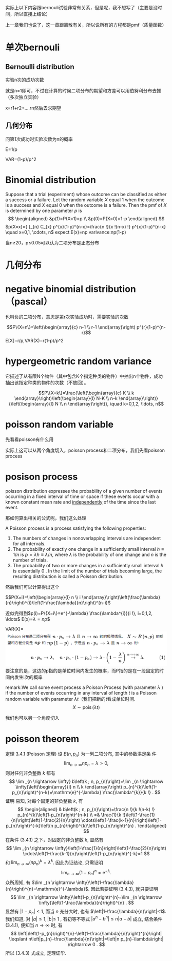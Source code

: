 实际上以下内容跟bernouli试验非常有关系，但是呢，我不想写了（主要是没时间，所以直接上结论）

上一章我们也说了，这一章跟离散有关，所以说所有的方程都是pmf（质量函数）

# 单次bernouli

## Bernoulli distribution 

实验n次的成功次数

就是n=1即可，不过在计算的时候二项分布的期望和方差可以用伯努利分布去推（多次独立实验）

x=r1+r2+....rn然后去求期望

## 几何分布

问第1次成功时实验次数为n的概率

E=1/p

VAR=(1-p)/p^2

# Binomial distribution

Suppose that a trial (experiment) whose outcome can be classified as either a success or a failure. Let the random variable $X$ equal 1 when the outcome is a success and $X$ equal 0 when the outcome is a failure. Then the pmf of $X$ is determined by one parameter $p$ is
$$
\begin{aligned}
&p(1)=P(X=1)=p \\
&p(0)=P(X=0)=1-p
\end{aligned}
$$
$p(X=x)={ }_{n} C_{x} p^{x}(1-p)^{n-x}=\frac{n !}{x !(n-x) !} p^{x}(1-p)^{n-x} \quad x=0,1, \cdots, n$​
expect:E(x)=np
varivance:np(1-p)

当n≥20，p≤0.05可以认为二项分布是正态分布                                             

# 几何分布

# negative binomial distribution（pascal）

也叫负的二项分布，意思是第r次实验成功时，需要实验的次数

$$P\{X=n\}=\left(\begin{array}{c}
n-1 \\
r-1
\end{array}\right) p^{r}(1-p)^{n-r}$$
E[X]=r/p,VAR(X)=r(1-p)/p^2


# hypergeometric random variance

它描述了从有限N个物件（其中包含K个指定种类的物件）中抽出n个物件，成功抽出该指定种类的物件的次数（不放回）。

$$P\{X=k\}=\frac{\left(\begin{array}{c}
K \\
k
\end{array}\right)\left(\begin{array}{l}
N-K \\
n-k
\end{array}\right)}{\left(\begin{array}{l}
N \\
n
\end{array}\right)}, \quad k=0,1,2, \ldots, n$$

# poisson random variable

先看看poisson有什么用

实际上这可以从两个角度切入，poisson process和二项分布，我们先看poisson process

# posison process

 poisson distribution expresses the probability of a given number of events occurring in a fixed interval of time or space if these events occur with a known constant mean rate and [independently](https://en.wikipedia.org/wiki/Statistical_independence) of the time since the last event.

 那如何算出相关的公式呢，我们这么处理

A Poisson process is a process satisfying the following properties:

1. The numbers of changes in nonoverlapping intervals are independent for all intervals.
2. The probability of exactly one change in a sufficiently small interval $h \equiv 1 / n$ is $p=\lambda h \equiv \lambda / n$, where $\lambda$ is the probability of one change and $n$ is the number of trials.
3. The probability of two or more changes in a sufficiently small interval $h$ is essentially 0 .
    In the limit of the number of trials becoming large, the resulting distribution is called a Poisson distribution.

然后我们可以计算得出这个

$$P(X=i)=\left(\begin{array}{l}
n \\
i
\end{array}\right)\left(\frac{\lambda}{n}\right)^{i}\left(1-\frac{\lambda}{n}\right)^{n-i}$

近似完得到$p(i)=P\{X=i\}=e^{-\lambda} \frac{\lambda^{i}}{i !}, i=0,1,2, \ldots$
 E(x)=$\lambda=np$$

VAR(X)=![](Pasted%20image%2020220419225506.png)
要注意的是，这边的p指的是单位时间内发生的概率，而P指的是在一段固定的时间内发生i次的概率

remark:We call some event process a Poisson Process (with parameter $\lambda$ ) if the number of events occurring in any interval of length $t$ is a Poisson random variable with parameter $\lambda t$（我们把新的$t$看成单位时间.
$$X \sim \operatorname{pois}(\lambda t)$$

我们也可以另一个角度切入

# poisson theorem

定理 3.4.1 (Poisson 定理) 设 $B\left(n, p_{n}\right)$ 为一列二项分布, 其中的参数洪足条 件
$$
\lim _{n \rightarrow \infty} n p_{n}=\lambda>0,
$$
则对任何非负整数 $k$ 都有
$$
\lim _{n \rightarrow \infty} b\left(k ; n, p_{n}\right)=\lim _{n \rightarrow \infty}\left(\begin{array}{l}
n \\
k
\end{array}\right) p_{n}^{k}\left(1-p_{n}\right)^{n-k}=\mathrm{e}^{-\lambda} \frac{\lambda^{k}}{k !} .
$$
证明 易知, 对每个固定的非负整数 $k$, 有
$$
\begin{aligned}
& b\left(k ; n, p_{n}\right)=\frac{n !}{k !(n-k) !} p_{n}^{k}\left(1-p_{n}\right)^{n-k} \\
=& \frac{1}{k !}\left(1-\frac{1}{n}\right)\left(1-\frac{2}{n}\right) \cdots\left(1-\frac{k-1}{n}\right)\left(1-p_{n}\right)^{-k}\left(n p_{n}\right)^{k}\left(1-p_{n}\right)^{n} .
\end{aligned}
$$
在条件 (3.4.1) 之下，对固定的非负整数 $k$, 显然有
$$
\lim _{n \rightarrow \infty}\left(1-\frac{1}{n}\right)\left(1-\frac{2}{n}\right) \cdots\left(1-\frac{k-1}{n}\right)\left(1-p_{n}\right)^{-k}=1
$$
和 $\lim _{n \rightarrow \infty}\left(n p_{n}\right)^{k}=\lambda^{k}$. 因此为证结论, 只需证明
$$
\lim _{n \rightarrow \infty}\left(1-p_{n}\right)^{n}=\mathrm{e}^{-\lambda} .
$$
众所周知, 有 $\lim _{n \rightarrow \infty}\left(1-\frac{\lambda}{n}\right)^{n}=\mathrm{e}^{-\lambda}$. 因此若要证明 $(3.4 .3)$, 就只要证明
$$
\lim _{n \rightarrow \infty}\left(1-p_{n}\right)^{n}=\lim _{n \rightarrow \infty}\left(1-\frac{\lambda}{n}\right)^{n} .
$$
显然有 $\left|1-p_{n}\right|<1$, 而当 $n$ 充分大时, 也有 $\left|1-\frac{\lambda}{n}\right|<1$. 我们知道, 对 $|a| \leqslant 1,|b| \leqslant$ 1 , 有初等不等式 $\left|a^{n}-b^{n}\right| \leqslant n|a-b|$ 成立, 结合条件 (3.4.1), 便知当 $n \rightarrow \infty$ 时, 有
$$
\left|\left(1-p_{n}\right)^{n}-\left(1-\frac{\lambda}{n}\right)^{n}\right| \leqslant n\left|p_{n}-\frac{\lambda}{n}\right|=\left|n p_{n}-\lambda\right| \rightarrow 0 .
$$
所以 $(3.4 .3)$ 式成立, 定理证毕.